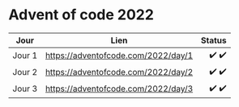 # Advent of code 2022

| Jour          | Lien                                  | Status | 
| ------------- | :-----------------------------------: | ------------------: |
| Jour 1        |  https://adventofcode.com/2022/day/1  |             ✔️  ✔️ |  
| Jour 2        |  https://adventofcode.com/2022/day/2  |             ✔️  ✔️ |   
| Jour 3        |  https://adventofcode.com/2022/day/3  |             ✔️  ✔️ |  